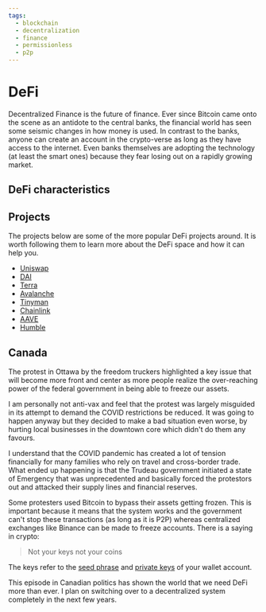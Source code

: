 ```yaml
---
tags:
  - blockchain
  - decentralization
  - finance
  - permissionless
  - p2p
---
```


# DeFi
Decentralized Finance is the future of finance.  Ever since Bitcoin came onto the scene as an antidote to the central banks, the financial world has seen some seismic changes in how money is used. In contrast to the banks, anyone can create an account in the crypto-verse as long as they have access to the internet.  Even banks themselves are adopting the technology (at least the smart ones) because they fear losing out on a rapidly growing market. 

## DeFi characteristics


## Projects
The projects below are some of the more popular DeFi projects around.  It is worth following them to learn more about the DeFi space and how it can help you.  

- [Uniswap](https://uniswap.org/)
- [DAI](https://makerdao.com/en/)
- [Terra](https://www.terra.money/)
- [Avalanche](https://www.avax.network/)
- [Tinyman](https://tinyman.org/)
- [Chainlink](https://chain.link/)
- [AAVE](https://aave.com/)
- [Humble](https://www.humble.sh/)

## Canada
The protest in Ottawa by the freedom truckers highlighted a key issue that will become more front and center as more people realize the over-reaching power of the federal government in being able to freeze our assets. 

I am personally not anti-vax and feel that the protest was largely misguided in its attempt to demand the COVID restrictions be reduced.  It was going to happen anyway but they decided to make a bad situation even worse, by hurting local businesses in the downtown core which didn't do them any favours.  

I understand that the COVID pandemic has created a lot of tension financially for many families who rely on travel and cross-border trade.  What ended up happening is that the Trudeau government initiated a state of Emergency that was unprecedented and basically forced the protestors out and attacked their supply lines and financial reserves.

Some protesters used Bitcoin to bypass their assets getting frozen.  This is important because it means that the system works and the government can't stop these transactions (as long as it is P2P) whereas centralized exchanges like Binance can be made to freeze accounts.  There is a saying in crypto:

>Not your keys not your coins

The keys refer to the [seed phrase]() and [private keys]() of your wallet account. 

This episode in Canadian politics has shown the world that we need DeFi more than ever.  I plan on switching over to a decentralized system completely in the next few years. 